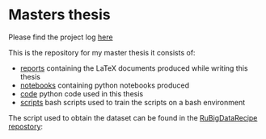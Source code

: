 # Masters thesis
Please find the project log [here](log.md)

This is the repository for my master thesis it consists of:
- [reports](docs) containing the LaTeX documents produced while writing this thesis
- [notebooks](notebooks) containing python notebooks produced 
- [code](code) python code used in this thesis
- [scripts](scripts) bash scripts used to train the scripts on a bash environment

The script used to obtain the dataset can be found in the [RuBigDataRecipe repostory](https://github.com/svoss/RuBigdataRecipe): 
